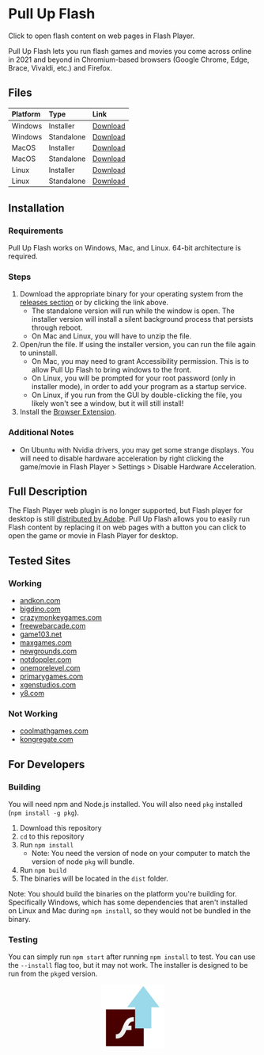 # Pull Up Flash

Click to open flash content on web pages in Flash Player.

Pull Up Flash lets you run flash games and movies you come across online in 2021 and beyond in Chromium-based browsers (Google Chrome, Edge, Brace, Vivaldi, etc.) and Firefox.

## Files

| Platform | Type       | Link      |
|:---------|:-----------|:----------|
| Windows  | Installer  | [Download](https://github.com/jamesgrams/pull-up-flash/releases/download/1.0.0/pull-up-flash-win.exe) |
| Windows  | Standalone | [Download](https://github.com/jamesgrams/pull-up-flash/releases/download/1.0.0/pull-up-flash-win-standalone.exe) |
| MacOS    | Installer  | [Download](https://github.com/jamesgrams/pull-up-flash/releases/download/1.0.0/pull-up-flash-macos.zip) |
| MacOS    | Standalone | [Download](https://github.com/jamesgrams/pull-up-flash/releases/download/1.0.0/pull-up-flash-macos-standalone.zip) |
| Linux    | Installer  | [Download](https://github.com/jamesgrams/pull-up-flash/releases/download/1.0.0/pull-up-flash-linux.zip) |
| Linux    | Standalone | [Download](https://github.com/jamesgrams/pull-up-flash/releases/download/1.0.0/pull-up-flash-linux-standalone.zip) |

## Installation

### Requirements

Pull Up Flash works on Windows, Mac, and Linux. 64-bit architecture is required.

### Steps

1. Download the appropriate binary for your operating system from the [releases section](https://github.com/jamesgrams/pull-up-flash/releases) or by clicking the link above.
    * The standalone version will run while the window is open. The installer version will install a silent background process that persists through reboot.
    * On Mac and Linux, you will have to unzip the file.
2. Open/run the file. If using the installer version, you can run the file again to uninstall.
    * On Mac, you may need to grant Accessibility permission. This is to allow Pull Up Flash to bring windows to the front.
    * On Linux, you will be prompted for your root password (only in installer mode), in order to add your program as a startup service.
    * On Linux, if you run from the GUI by double-clicking the file, you likely won't see a window, but it will still install!
3. Install the [Browser Extension](https://github.com/jamesgrams/pull-up-flash-extension).

### Additional Notes

* On Ubuntu with Nvidia drivers, you may get some strange displays. You will need to disable hardware acceleration by right clicking the game/movie in Flash Player > Settings > Disable Hardware Acceleration.

## Full Description

The Flash Player web plugin is no longer supported, but Flash player for desktop is still [distributed by Adobe](https://www.adobe.com/support/flashplayer/debug_downloads.html). Pull Up Flash allows you to easily run Flash content by replacing it on web pages with a button you can click to open the game or movie in Flash Player for desktop.

## Tested Sites

### Working
* [andkon.com](https://andkon.com)
* [bigdino.com](https://bigdino.com)
* [crazymonkeygames.com](https://crazymonkeygames.com)
* [freewebarcade.com](https://freewebarcade.com)
* [game103.net](https://game103.net)
* [maxgames.com](https://maxgames.com)
* [newgrounds.com](https://newgrounds.com)
* [notdoppler.com](http://www.notdoppler.com)
* [onemorelevel.com](https://onemorelevel.com)
* [primarygames.com](https://www.primarygames.com)
* [xgenstudios.com](http://www.xgenstudios.com)
* [y8.com](https://y8.com)

### Not Working
* [coolmathgames.com](https://coolmathgames.com)
* [kongregate.com](https://kongregate.com)

## For Developers

### Building

You will need npm and Node.js installed. You will also need `pkg` installed (`npm install -g pkg`).

1. Download this repository
2. `cd` to this repository
3. Run `npm install`
    * Note: You need the version of node on your computer to match the version of node `pkg` will bundle.
4. Run `npm build`
5. The binaries will be located in the `dist` folder.

Note: You should build the binaries on the platform you're building for. Specifically Windows, which has some dependencies that aren't installed on Linux and Mac during `npm install`, so they would not be bundled in the binary.

### Testing

You can simply run `npm start` after running `npm install` to test. You can use the `--install` flag too, but it may not work. The installer is designed to be run from the `pkg`ed version.

<p align="center">
  <img src="./assets/logo.png" alt="Pull Up Flash Logo" width="128"/>
</p>